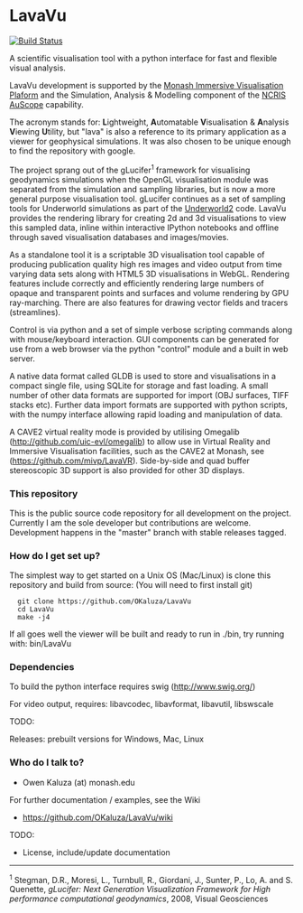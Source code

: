 # LavaVu #

[![Build Status](https://travis-ci.org/OKaluza/LavaVu.svg?branch=master)](https://travis-ci.org/OKaluza/LavaVu)

A scientific visualisation tool with a python interface for fast and flexible visual analysis.

LavaVu development is supported by the [Monash Immersive Visualisation Plaform](http://monash.edu.au/mivp) and the Simulation, Analysis & Modelling component of the [NCRIS AuScope](http://www.auscope.org.au/ncris/) capability.

The acronym stands for: **L**ightweight, **A**utomatable  **V**isualisation & **A**nalysis **V**iewing **U**tility, but "lava" is also a reference to its primary application as a viewer for geophysical simulations. It was also chosen to be unique enough to find the repository with google.

The project sprang out of the gLucifer<sup>1</sup> framework for visualising geodynamics simulations when the OpenGL visualisation module was separated from the simulation and sampling libraries, but is now a more general purpose visualisation tool. gLucifer continues as a set of sampling tools for Underworld simulations as part of the [Underworld2](https://github.com/underworldcode/underworld2/) code. LavaVu provides the rendering library for creating 2d and 3d visualisations to view this sampled data, inline within interactive IPython notebooks and offline through saved visualisation databases and images/movies.

As a standalone tool it is a scriptable 3D visualisation tool capable of producing publication quality high res images and video output from time varying data sets along with HTML5 3D visualisations in WebGL.
Rendering features include correctly and efficiently rendering large numbers of opaque and transparent points and surfaces and volume rendering by GPU ray-marching. There are also features for drawing vector fields and tracers (streamlines).

Control is via python and a set of simple verbose scripting commands along with mouse/keyboard interaction.
GUI components can be generated for use from a web browser via the python "control" module and a built in web server.

A native data format called GLDB is used to store and visualisations in a compact single file, using SQLite for storage and fast loading. A small number of other data formats are supported for import (OBJ surfaces, TIFF stacks etc). 
Further data import formats are supported with python scripts, with the numpy interface allowing rapid loading and manipulation of data.

A CAVE2 virtual reality mode is provided by utilising Omegalib (http://github.com/uic-evl/omegalib) to allow use in Virtual Reality and Immersive Visualisation facilities, such as the CAVE2 at Monash, see (https://github.com/mivp/LavaVR).
Side-by-side and quad buffer stereoscopic 3D support is also provided for other 3D displays.

### This repository ###

This is the public source code repository for all development on the project.
Currently I am the sole developer but contributions are welcome.
Development happens in the "master" branch with stable releases tagged.

### How do I get set up? ###

The simplest way to get started on a Unix OS (Mac/Linux) is clone this repository and build from source:
(You will need to first install git)

```
  git clone https://github.com/OKaluza/LavaVu
  cd LavaVu
  make -j4
```

If all goes well the viewer will be built and ready to run in ./bin, try running with:
  bin/LavaVu

### Dependencies ###

To build the python interface requires swig (http://www.swig.org/)

For video output, requires: libavcodec, libavformat, libavutil, libswscale

TODO:

Releases: prebuilt versions for Windows, Mac, Linux

### Who do I talk to? ###

* Owen Kaluza (at) monash.edu

For further documentation / examples, see the Wiki
* https://github.com/OKaluza/LavaVu/wiki

TODO: 
* License, include/update documentation

---
<sup>1</sup> Stegman, D.R., Moresi, L., Turnbull, R., Giordani, J., Sunter, P., Lo, A. and S. Quenette, *gLucifer: Next Generation Visualization Framework for High performance computational geodynamics*, 2008, Visual Geosciences
